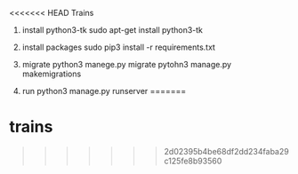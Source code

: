 <<<<<<< HEAD
Trains

1. install python3-tk
  sudo apt-get install python3-tk

2. install packages
  sudo pip3 install -r requirements.txt
3. migrate
  python3 manege.py migrate
  pytohn3 manage.py makemigrations
4. run
  python3 manage.py runserver
=======
# trains
>>>>>>> 2d02395b4be68df2dd234faba29c125fe8b93560
